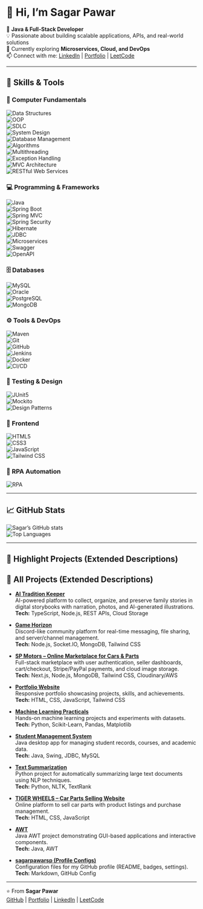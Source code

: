 # 👋 Hi, I’m **Sagar Pawar**

🚀 **Java & Full-Stack Developer**  
💡 Passionate about building scalable applications, APIs, and real-world solutions  
🌱 Currently exploring **Microservices, Cloud, and DevOps**  
📫 Connect with me: [LinkedIn](https://www.linkedin.com/in/sagarpawar0204/) | [Portfolio](https://poetic-cactus-a3783f.netlify.app/) | [LeetCode](https://leetcode.com/u/sagarpawarsp/)  

---

## 🔧 Skills & Tools

### 🧠 Computer Fundamentals
![Data Structures](https://img.shields.io/badge/Data_Structures-FF6F00?style=for-the-badge)  
![OOP](https://img.shields.io/badge/OOP-1572B6?style=for-the-badge)  
![SDLC](https://img.shields.io/badge/SDLC-4CAF50?style=for-the-badge)  
![System Design](https://img.shields.io/badge/System_Design-FFC107?style=for-the-badge)  
![Database Management](https://img.shields.io/badge/Database_Management-4479A1?style=for-the-badge)  
![Algorithms](https://img.shields.io/badge/Algorithms-FF0000?style=for-the-badge)  
![Multithreading](https://img.shields.io/badge/Multithreading-2196F3?style=for-the-badge)  
![Exception Handling](https://img.shields.io/badge/Exception_Handling-9C27B0?style=for-the-badge)  
![MVC Architecture](https://img.shields.io/badge/MVC-7952B3?style=for-the-badge)  
![RESTful Web Services](https://img.shields.io/badge/RESTful_APIs-0A66C2?style=for-the-badge)  

### 💻 Programming & Frameworks
![Java](https://img.shields.io/badge/Java_17/21-ED8B00?style=for-the-badge&logo=openjdk&logoColor=white)  
![Spring Boot](https://img.shields.io/badge/Spring_Boot-6DB33F?style=for-the-badge&logo=springboot&logoColor=white)  
![Spring MVC](https://img.shields.io/badge/Spring_MVC-6DB33F?style=for-the-badge&logo=spring&logoColor=white)  
![Spring Security](https://img.shields.io/badge/Spring_Security-6DB33F?style=for-the-badge&logo=springsecurity&logoColor=white)  
![Hibernate](https://img.shields.io/badge/Hibernate-59666C?style=for-the-badge&logo=hibernate&logoColor=white)  
![JDBC](https://img.shields.io/badge/JDBC-007396?style=for-the-badge&logo=java&logoColor=white)  
![Microservices](https://img.shields.io/badge/Microservices-FF5722?style=for-the-badge&logo=microgenetics&logoColor=white)  
![Swagger](https://img.shields.io/badge/Swagger-85EA2D?style=for-the-badge&logo=swagger&logoColor=black)  
![OpenAPI](https://img.shields.io/badge/OpenAPI-6BA539?style=for-the-badge&logo=openapiinitiative&logoColor=white)  

### 🗄️ Databases
![MySQL](https://img.shields.io/badge/MySQL-4479A1?style=for-the-badge&logo=mysql&logoColor=white)  
![Oracle](https://img.shields.io/badge/Oracle-F80000?style=for-the-badge&logo=oracle&logoColor=white)  
![PostgreSQL](https://img.shields.io/badge/PostgreSQL-336791?style=for-the-badge&logo=postgresql&logoColor=white)  
![MongoDB](https://img.shields.io/badge/MongoDB-4EA94B?style=for-the-badge&logo=mongodb&logoColor=white)  

### ⚙️ Tools & DevOps
![Maven](https://img.shields.io/badge/Maven-C71A36?style=for-the-badge&logo=apachemaven&logoColor=white)  
![Git](https://img.shields.io/badge/Git-F05032?style=for-the-badge&logo=git&logoColor=white)  
![GitHub](https://img.shields.io/badge/GitHub-181717?style=for-the-badge&logo=github&logoColor=white)  
![Jenkins](https://img.shields.io/badge/Jenkins-D24939?style=for-the-badge&logo=jenkins&logoColor=white)  
![Docker](https://img.shields.io/badge/Docker-2496ED?style=for-the-badge&logo=docker&logoColor=white)  
![CI/CD](https://img.shields.io/badge/CI/CD-000000?style=for-the-badge&logo=githubactions&logoColor=white)  

### 🧪 Testing & Design
![JUnit5](https://img.shields.io/badge/JUnit5-25A162?style=for-the-badge&logo=junit5&logoColor=white)  
![Mockito](https://img.shields.io/badge/Mockito-DB7093?style=for-the-badge&logo=java&logoColor=white)  
![Design Patterns](https://img.shields.io/badge/Design_Patterns-FF9800?style=for-the-badge)  

### 🎨 Frontend
![HTML5](https://img.shields.io/badge/HTML5-E34F26?style=for-the-badge&logo=html5&logoColor=white)  
![CSS3](https://img.shields.io/badge/CSS3-1572B6?style=for-the-badge&logo=css3&logoColor=white)  
![JavaScript](https://img.shields.io/badge/JavaScript-F7DF1E?style=for-the-badge&logo=javascript&logoColor=black)  
![Tailwind CSS](https://img.shields.io/badge/TailwindCSS-38B2AC?style=for-the-badge&logo=tailwind-css&logoColor=white)  

### 🤖 RPA Automation
![RPA](https://img.shields.io/badge/RPA_Automation-FF5722?style=for-the-badge&logo=uipath&logoColor=white)  

---

## 📈 GitHub Stats

![Sagar’s GitHub stats](https://github-readme-stats.vercel.app/api?username=sagarpawarsp&show_icons=true&theme=radical)  
![Top Languages](https://github-readme-stats.vercel.app/api/top-langs/?username=sagarpawarsp&layout=compact&theme=radical)

---

## 🚀 Highlight Projects (Extended Descriptions)

## 🚀 All Projects (Extended Descriptions)

- [**AI Tradition Keeper**](https://github.com/sagarpawarsp/ai-tradition-keeper)  
  AI-powered platform to collect, organize, and preserve family stories in digital storybooks with narration, photos, and AI-generated illustrations.  
  **Tech:** TypeScript, Node.js, REST APIs, Cloud Storage

- [**Game Horizon**](https://github.com/sagarpawarsp/game-horizon)  
  Discord-like community platform for real-time messaging, file sharing, and server/channel management.  
  **Tech:** Node.js, Socket.IO, MongoDB, Tailwind CSS

- [**SP Motors – Online Marketplace for Cars & Parts**](https://github.com/sagarpawarsp/SP-Motors-Online-Marketplace-for-Cars-Parts)  
  Full-stack marketplace with user authentication, seller dashboards, cart/checkout, Stripe/PayPal payments, and cloud image storage.  
  **Tech:** Next.js, Node.js, MongoDB, Tailwind CSS, Cloudinary/AWS

- [**Portfolio Website**](https://github.com/sagarpawarsp/sagarpawar-_-portfolio)  
  Responsive portfolio showcasing projects, skills, and achievements.  
  **Tech:** HTML, CSS, JavaScript, Tailwind CSS

- [**Machine Learning Practicals**](https://github.com/sagarpawarsp/Machine-Learning-Practicales)  
  Hands-on machine learning projects and experiments with datasets.  
  **Tech:** Python, Scikit-Learn, Pandas, Matplotlib

- [**Student Management System**](https://github.com/sagarpawarsp/Student-Management-System)  
  Java desktop app for managing student records, courses, and academic data.  
  **Tech:** Java, Swing, JDBC, MySQL

- [**Text Summarization**](https://github.com/sagarpawarsp/text-summarization)  
  Python project for automatically summarizing large text documents using NLP techniques.  
  **Tech:** Python, NLTK, TextRank

- [**TIGER WHEELS – Car Parts Selling Website**](https://github.com/sagarpawarsp/TIGER-WHEELS-CAR-PARTS-SELING-WEBSITES)  
  Online platform to sell car parts with product listings and purchase management.  
  **Tech:** HTML, CSS, JavaScript

- [**AWT**](https://github.com/sagarpawarsp/AWT)  
  Java AWT project demonstrating GUI-based applications and interactive components.  
  **Tech:** Java, AWT

- [**sagarpawarsp (Profile Configs)**](https://github.com/sagarpawarsp/sagarpawarsp)  
  Configuration files for my GitHub profile (README, badges, settings).  
  **Tech:** Markdown, GitHub Config

---

⭐ From **Sagar Pawar**  
[GitHub](https://github.com/sagarpawarsp) | [Portfolio](https://poetic-cactus-a3783f.netlify.app/) | [LinkedIn](https://www.linkedin.com/in/sagarpawar0204/) | [LeetCode](https://leetcode.com/u/sagarpawarsp/)
